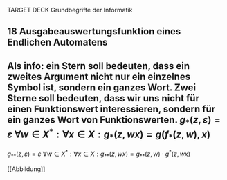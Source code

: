 TARGET DECK
Grundbegriffe der Informatik

18 Ausgabeauswertungsfunktion eines Endlichen Automatens
---
Als info: ein Stern soll bedeuten, dass ein zweites Argument nicht nur ein einzelnes Symbol ist, sondern ein ganzes Wort.
Zwei Sterne soll bedeuten, dass wir uns nicht für einen Funktionswert interessieren, sondern für ein ganzes Wort von Funktionswerten.
$g_*(z, \varepsilon) = \varepsilon$
$\forall w \in X^* : \forall x \in X : g_*(z, wx) = g(f_*(z,w),x)$
-
$g_{**}(z, \varepsilon) = \varepsilon$
$\forall w \in X^* : \forall x \in X : g_{**}(z, wx) = g_{**}(z,w) \cdot g^*(z,wx)$
<!--ID: 1707321823792-->

[[Abbildung]]
